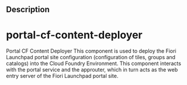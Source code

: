 ## Description

# portal-cf-content-deployer

Portal CF Content Deployer
This component is used to deploy the Fiori Launchpad portal site configuration (configuration of tiles, groups and catalogs) into the Cloud Foundry Environment.
This component interacts with the portal service and the approuter, which in turn acts as the web entry server of the Fiori Launchpad portal site.
